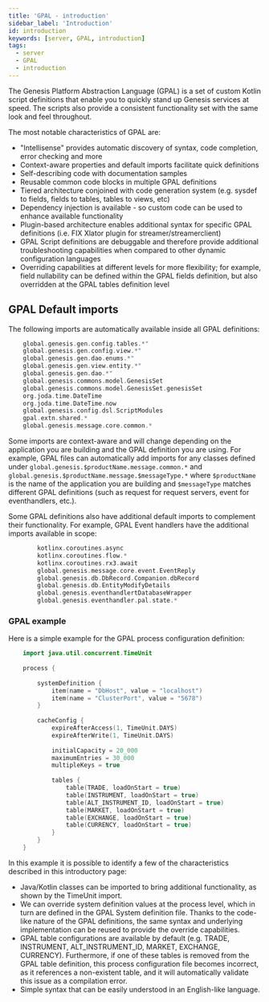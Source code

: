 ```yaml
---
title: 'GPAL - introduction'
sidebar_label: 'Introduction'
id: introduction
keywords: [server, GPAL, introduction]
tags:
  - server
  - GPAL
  - introduction
---
```


The Genesis Platform Abstraction Language (GPAL) is a set of custom Kotlin script definitions that enable you to quickly stand up Genesis services at speed. The scripts also provide a consistent functionality set with the same look and feel throughout.

The most notable characteristics of GPAL are:
* "Intellisense" provides automatic discovery of syntax, code completion, error checking and more
* Context-aware properties and default imports facilitate quick definitions
* Self-describing code with documentation samples
* Reusable common code blocks in multiple GPAL definitions
* Tiered architecture conjoined with code generation system (e.g. sysdef to fields, fields to tables, tables to views, etc)
* Dependency injection is available - so custom code can be used to enhance available functionality
* Plugin-based architecture enables additional syntax for specific GPAL definitions (i.e. FIX Xlator plugin for streamer/streamerclient)
* GPAL Script definitions are debuggable and therefore provide additional troubleshooting capabilities when compared to other dynamic configuration languages
* Overriding capabilities at different levels for more flexibility; for example, field nullability can be defined within the GPAL fields definition, but also overridden at the GPAL tables definition level

## GPAL Default imports

The following imports are automatically available inside all GPAL definitions:

```kotlin
    global.genesis.gen.config.tables.*"
    global.genesis.gen.config.view.*"
    global.genesis.gen.dao.enums.*"
    global.genesis.gen.view.entity.*"
    global.genesis.gen.dao.*"
    global.genesis.commons.model.GenesisSet
    global.genesis.commons.model.GenesisSet.genesisSet   
    org.joda.time.DateTime
    org.joda.time.DateTime.now
    global.genesis.config.dsl.ScriptModules
    gpal.extn.shared.*
    global.genesis.message.core.common.*
```

Some imports are context-aware and will change depending on the application you are building and the GPAL definition you are using. For example, GPAL files can automatically add imports for any classes defined under
`global.genesis.$productName.message.common.*` and `global.genesis.$productName.message.$messageType.*` where `$productName` is the name of the application you are building and `$messageType` matches different GPAL definitions (such as request for request servers, event for eventhandlers, etc.).

Some GPAL definitions also have additional default imports to complement their functionality. For example, GPAL Event handlers have the additional imports available in scope:

```kotlin
        kotlinx.coroutines.async
        kotlinx.coroutines.flow.*
        kotlinx.coroutines.rx3.await
        global.genesis.message.core.event.EventReply
        global.genesis.db.DbRecord.Companion.dbRecord
        global.genesis.db.EntityModifyDetails
        global.genesis.eventhandlertDatabaseWrapper
        global.genesis.eventhandler.pal.state.*
```

### GPAL example

Here is a simple example for the GPAL process configuration definition:

```kotlin
    import java.util.concurrent.TimeUnit
    
    process {
    
        systemDefinition {
            item(name = "DbHost", value = "localhost")
            item(name = "ClusterPort", value = "5678")
        }
    
        cacheConfig {
            expireAfterAccess(1, TimeUnit.DAYS)
            expireAfterWrite(1, TimeUnit.DAYS)
    
            initialCapacity = 20_000
            maximumEntries = 30_000
            multipleKeys = true
    
            tables {
                table(TRADE, loadOnStart = true)
                table(INSTRUMENT, loadOnStart = true)
                table(ALT_INSTRUMENT_ID, loadOnStart = true)
                table(MARKET, loadOnStart = true)
                table(EXCHANGE, loadOnStart = true)
                table(CURRENCY, loadOnStart = true)
            }
        }
    }
```

In this example it is possible to identify a few of the characteristics described in this introductory page:

* Java/Kotlin classes can be imported to bring additional functionality, as shown by the TimeUnit import.
* We can override system definition values at the process level, which in turn are defined in the GPAL System definition file. Thanks to the code-like nature of the GPAL definitions, the same syntax and underlying implementation can be reused to provide the override capabilities.
* GPAL table configurations are available by default (e.g. TRADE, INSTRUMENT, ALT_INSTRUMENT_ID, MARKET, EXCHANGE, CURRENCY). Furthermore, if one of these tables is removed from the GPAL table definition, this process configuration file becomes incorrect, as it references a non-existent table, and it will automatically validate this issue as a compilation error.
* Simple syntax that can be easily understood in an English-like language.
